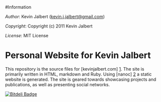 #Information

*Author*:    Kevin Jalbert  (kevin.j.jalbert@gmail.com)

*Copyright*: Copyright (c) 2011 Kevin Jalbert

*License*:   MIT License

# Personal Website for Kevin Jalbert
This repository is the source files for [kevinjalbert.com] [1]. The site is primarily written in HTML, markdown and Ruby. Using [nanoc] [2] a static website is generated. The site is geared towards showcasing projects and publications, as well as presenting social networks.

  [1]: http://kevinjalbert.com
  [2]: http://nanoc.stoneship.org


[![Bitdeli Badge](https://d2weczhvl823v0.cloudfront.net/kevinjalbert/website/trend.png)](https://bitdeli.com/free "Bitdeli Badge")

